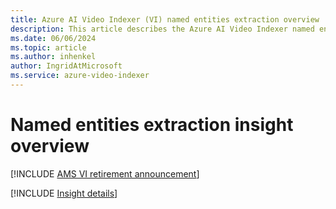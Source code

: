 ```yaml
---
title: Azure AI Video Indexer (VI) named entities extraction overview 
description: This article describes the Azure AI Video Indexer named entities extraction insight.
ms.date: 06/06/2024
ms.topic: article
ms.author: inhenkel
author: IngridAtMicrosoft
ms.service: azure-video-indexer
---
```


# Named entities extraction insight overview

[!INCLUDE [AMS VI retirement announcement](./includes/important-ams-retirement-avi-announcement.md)]

[!INCLUDE [Insight details](./includes/named-entities.md)]
